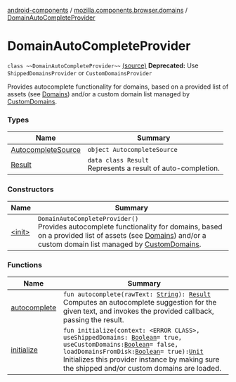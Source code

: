 [android-components](../../index.md) / [mozilla.components.browser.domains](../index.md) / [DomainAutoCompleteProvider](./index.md)

# DomainAutoCompleteProvider

`class ~~DomainAutoCompleteProvider~~` [(source)](https://github.com/mozilla-mobile/android-components/blob/master/components/browser/domains/src/main/java/mozilla/components/browser/domains/DomainAutoCompleteProvider.kt#L24)
**Deprecated:** Use `ShippedDomainsProvider` or `CustomDomainsProvider`

Provides autocomplete functionality for domains, based on a provided list
of assets (see [Domains](../-domains/index.md)) and/or a custom domain list managed by
[CustomDomains](../-custom-domains/index.md).

### Types

| Name | Summary |
|---|---|
| [AutocompleteSource](-autocomplete-source/index.md) | `object AutocompleteSource` |
| [Result](-result/index.md) | `data class Result`<br>Represents a result of auto-completion. |

### Constructors

| Name | Summary |
|---|---|
| [&lt;init&gt;](-init-.md) | `DomainAutoCompleteProvider()`<br>Provides autocomplete functionality for domains, based on a provided list of assets (see [Domains](../-domains/index.md)) and/or a custom domain list managed by [CustomDomains](../-custom-domains/index.md). |

### Functions

| Name | Summary |
|---|---|
| [autocomplete](autocomplete.md) | `fun autocomplete(rawText: `[`String`](https://kotlinlang.org/api/latest/jvm/stdlib/kotlin/-string/index.html)`): `[`Result`](-result/index.md)<br>Computes an autocomplete suggestion for the given text, and invokes the provided callback, passing the result. |
| [initialize](initialize.md) | `fun initialize(context: <ERROR CLASS>, useShippedDomains: `[`Boolean`](https://kotlinlang.org/api/latest/jvm/stdlib/kotlin/-boolean/index.html)` = true, useCustomDomains: `[`Boolean`](https://kotlinlang.org/api/latest/jvm/stdlib/kotlin/-boolean/index.html)` = false, loadDomainsFromDisk: `[`Boolean`](https://kotlinlang.org/api/latest/jvm/stdlib/kotlin/-boolean/index.html)` = true): `[`Unit`](https://kotlinlang.org/api/latest/jvm/stdlib/kotlin/-unit/index.html)<br>Initializes this provider instance by making sure the shipped and/or custom domains are loaded. |
